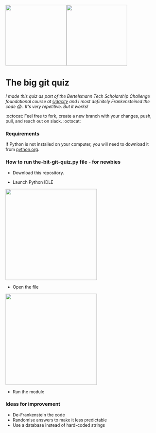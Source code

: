 <img src="https://user-images.githubusercontent.com/39020690/70111545-8b4c0100-1620-11ea-928f-ff86f94f11e9.png" width="200"><img src="(https://user-images.githubusercontent.com/39020690/70111546-8b4c0100-1620-11ea-8fef-4f628565a6c0.png" width="200">

# The big git quiz

*I made this quiz as part of the Bertelsmann Tech Scholarship Challenge foundational course at [Udacity](https://www.udacity.com/) and I most definitely Frankensteined the code 😱 . It's very repetitive. But it works!*  

:octocat: Feel free to fork, create a new branch with your changes, push, pull, and reach out on slack. :octocat:


### Requirements

If Python is not installed on your computer, you will need to download it from [python.org](https://www.python.org/downloads/).


### How to run the-bit-git-quiz.py file - for newbies

* Download this repository.

* Launch Python IDLE

<img src="https://user-images.githubusercontent.com/39020690/70111760-3b216e80-1621-11ea-9269-8235141e75eb.png" width="300">

* Open the file

<img src="https://user-images.githubusercontent.com/39020690/70111761-3b216e80-1621-11ea-9be5-580961673369.png" width="300">

* Run the module

<ing src="https://user-images.githubusercontent.com/39020690/70111762-3bba0500-1621-11ea-9815-2fa4fa3f6e90.png" width="300">


### Ideas for improvement

* De-Frankenstein the code
* Randomise answers to make it less predictable
* Use a database instead of hard-coded strings
